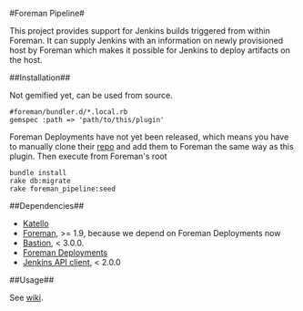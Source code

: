 #Foreman Pipeline#

This project provides support for Jenkins builds triggered from within Foreman. It can supply Jenkins with an information on newly provisioned host by Foreman which makes it possible for Jenkins to deploy artifacts on the host.

##Installation##

 Not gemified yet, can be used from source.

```
#foreman/bundler.d/*.local.rb
gemspec :path => 'path/to/this/plugin'
```
Foreman Deployments have not yet been released, which means you have to manually clone their [repo](https://github.com/theforeman/foreman_deployments) and add them to Foreman the same way as this plugin.
Then execute from Foreman's root
```
bundle install
rake db:migrate
rake foreman_pipeline:seed
```

##Dependencies##

* [Katello](https://github.com/Katello/katello)
* [Foreman](https://github.com/theforeman/foreman), >= 1.9, because we depend on Foreman Deployments now
* [Bastion](https://github.com/Katello/bastion), < 3.0.0.
* [Foreman Deployments](https://github.com/theforeman/foreman_deployments)
* [Jenkins API client](https://github.com/arangamani/jenkins_api_client), < 2.0.0

##Usage##

See [wiki](https://github.com/xprazak2/foreman-pipeline/wiki/Jobs).
